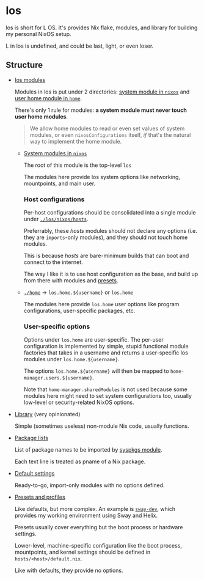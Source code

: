 # los

los is short for L OS. It's provides Nix flake, modules, and library for
building my personal NixOS setup.

L in los is undefined, and could be last, light, or even loser.

## Structure

- [los modules](./los/)

  Modules in los is put under 2 directories: [system module in `nixos`](./los/nixos/)
  and [user home module in `home`](./los/home/).

  There's only 1 rule for modules: **a system module must never touch user home modules**.

  > We allow home modules to read or even set values of system modules,
  > or even `nixosConfigurations` itself, *if* that's the natural way to implement the home module.

  - [System modules in `nixos`](./nixos/)
  
    The root of this module is the top-level `los`

    The modules here provide los system options like networking, mountpoints,
    and main user.

    ### Host configurations
    
    Per-host configurations should be consolidated into a single module
    under [`./los/nixos/hosts`](./los/nixos/hosts/).

    Preferrably, these *hosts* modules should not declare any options (i.e.
    they are `imports`-only modules), and they should not touch home modules.

    This is because *hosts* are bare-minimum builds that can boot and connect
    to the internet.

    The way I like it is to use host configuration as the base, and build up from
    there with modules and [presets](./presets/).

  - [`./home`](./home/) -> `los.home.${username}` or `los.home`

    The modules here provide `los.home` user options like program configurations,
    user-specific packages, etc.

    ### User-specific options

    Options under `los.home` are user-specific. The per-user configuration
    is implemented by simple, stupid functional module factories that takes
    in a username and returns a user-specific los modules under `los.home.${username}`.

    The options `los.home.${username}` will then be mapped to `home-manager.users.${username}`.

    Note that `home-manager.sharedModules` is not used because some modules here might need to set
    system configurations too, usually low-level or security-related NixOS options.

- [Library](./liblos/) (very opinionated)

  Simple (sometimes useless) non-module Nix code, usually functions.

- [Package lists](./packages/)

  List of package names to be imported by [syspkgs module](./los/nixos/syspkgs.nix).

  Each text line is treated as pname of a Nix package.

- [Default settings](./defaults/)

  Ready-to-go, import-only modules with no options defined.

- [Presets and profiles](./presets/)

  Like defaults, but more complex. An example is [`sway-dev`](./presets/sway-dev/),
  which provides my working environment using Sway and Helix.

  Presets usually cover everything but the boot process or hardware settings.

  Lower-level, machine-specific configuration like the boot process, mountpoints,
  and kernel settings should be defined in `hosts/<host>/default.nix`.

  Like with defaults, they provide no options.
